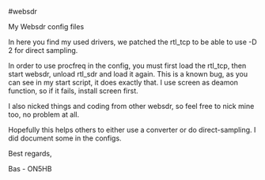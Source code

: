 #websdr

My Websdr config files

In here you find my used drivers, we patched the rtl_tcp to be able to use -D 2 for direct sampling.

In order to use procfreq in the config, you must first load the rtl_tcp, then start websdr, unload rtl_sdr and load it again. This is a known bug, as you can see in my start script, it does exactly that. I use screen as deamon function, so if it fails, install screen first.

I also nicked things and coding from other websdr, so feel free to nick mine too, no problem at all.

Hopefully this helps others to either use a converter or do direct-sampling. I did document some in the configs.

Best regards,

Bas - ON5HB
